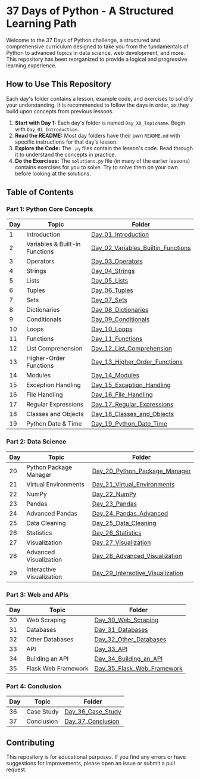 # 37 Days of Python - A Structured Learning Path

Welcome to the 37 Days of Python challenge, a structured and comprehensive curriculum designed to take you from the fundamentals of Python to advanced topics in data science, web development, and more. This repository has been reorganized to provide a logical and progressive learning experience.

## How to Use This Repository

Each day's folder contains a lesson, example code, and exercises to solidify your understanding. It is recommended to follow the days in order, as they build upon concepts from previous lessons.

1.  **Start with Day 1:** Each day's folder is named `Day_XX_TopicName`. Begin with `Day_01_Introduction`.
2.  **Read the README:** Most day folders have their own `README.md` with specific instructions for that day's lesson.
3.  **Explore the Code:** The `.py` files contain the lesson's code. Read through it to understand the concepts in practice.
4.  **Do the Exercises:** The `solutions.py` file (in many of the earlier lessons) contains exercises for you to solve. Try to solve them on your own before looking at the solutions.

## Table of Contents

### Part 1: Python Core Concepts
| Day | Topic                                       | Folder                                                              |
|-----|---------------------------------------------|---------------------------------------------------------------------|
| 1   | Introduction                                | [Day_01_Introduction](./Day_01_Introduction/)                       |
| 2   | Variables & Built-in Functions              | [Day_02_Variables_Builtin_Functions](./Day_02_Variables_Builtin_Functions/) |
| 3   | Operators                                   | [Day_03_Operators](./Day_03_Operators/)                             |
| 4   | Strings                                     | [Day_04_Strings](./Day_04_Strings/)                                 |
| 5   | Lists                                       | [Day_05_Lists](./Day_05_Lists/)                                     |
| 6   | Tuples                                      | [Day_06_Tuples](./Day_06_Tuples/)                                   |
| 7   | Sets                                        | [Day_07_Sets](./Day_07_Sets/)                                       |
| 8   | Dictionaries                                | [Day_08_Dictionaries](./Day_08_Dictionaries/)                       |
| 9   | Conditionals                                | [Day_09_Conditionals](./Day_09_Conditionals/)                       |
| 10  | Loops                                       | [Day_10_Loops](./Day_10_Loops/)                                     |
| 11  | Functions                                   | [Day_11_Functions](./Day_11_Functions/)                             |
| 12  | List Comprehension                          | [Day_12_List_Comprehension](./Day_12_List_Comprehension/)           |
| 13  | Higher-Order Functions                      | [Day_13_Higher_Order_Functions](./Day_13_Higher_Order_Functions/)   |
| 14  | Modules                                     | [Day_14_Modules](./Day_14_Modules/)                                 |
| 15  | Exception Handling                          | [Day_15_Exception_Handling](./Day_15_Exception_Handling/)           |
| 16  | File Handling                               | [Day_16_File_Handling](./Day_16_File_Handling/)                     |
| 17  | Regular Expressions                         | [Day_17_Regular_Expressions](./Day_17_Regular_Expressions/)         |
| 18  | Classes and Objects                         | [Day_18_Classes_and_Objects](./Day_18_Classes_and_Objects/)         |
| 19  | Python Date & Time                          | [Day_19_Python_Date_Time](./Day_19_Python_Date_Time/)               |

### Part 2: Data Science
| Day | Topic                             | Folder                                                                |
|-----|-----------------------------------|-----------------------------------------------------------------------|
| 20  | Python Package Manager            | [Day_20_Python_Package_Manager](./Day_20_Python_Package_Manager/)     |
| 21  | Virtual Environments              | [Day_21_Virtual_Environments](./Day_21_Virtual_Environments/)         |
| 22  | NumPy                             | [Day_22_NumPy](./Day_22_NumPy/)                                       |
| 23  | Pandas                            | [Day_23_Pandas](./Day_23_Pandas/)                                     |
| 24  | Advanced Pandas                   | [Day_24_Pandas_Advanced](./Day_24_Pandas_Advanced/)                   |
| 25  | Data Cleaning                     | [Day_25_Data_Cleaning](./Day_25_Data_Cleaning/)                       |
| 26  | Statistics                        | [Day_26_Statistics](./Day_26_Statistics/)                             |
| 27  | Visualization                     | [Day_27_Visualization](./Day_27_Visualization/)                       |
| 28  | Advanced Visualization            | [Day_28_Advanced_Visualization](./Day_28_Advanced_Visualization/)     |
| 29  | Interactive Visualization         | [Day_29_Interactive_Visualization](./Day_29_Interactive_Visualization/) |

### Part 3: Web and APIs
| Day | Topic                       | Folder                                                              |
|-----|-----------------------------|---------------------------------------------------------------------|
| 30  | Web Scraping                | [Day_30_Web_Scraping](./Day_30_Web_Scraping/)                       |
| 31  | Databases                   | [Day_31_Databases](./Day_31_Databases/)                             |
| 32  | Other Databases             | [Day_32_Other_Databases](./Day_32_Other_Databases/)                 |
| 33  | API                         | [Day_33_API](./Day_33_API/)                                         |
| 34  | Building an API             | [Day_34_Building_an_API](./Day_34_Building_an_API/)                 |
| 35  | Flask Web Framework         | [Day_35_Flask_Web_Framework](./Day_35_Flask_Web_Framework/)         |

### Part 4: Conclusion
| Day | Topic         | Folder                                        |
|-----|---------------|-----------------------------------------------|
| 36  | Case Study    | [Day_36_Case_Study](./Day_36_Case_Study/)     |
| 37  | Conclusion    | [Day_37_Conclusion](./Day_37_Conclusion/)     |


## Contributing

This repository is for educational purposes. If you find any errors or have suggestions for improvements, please open an issue or submit a pull request.

